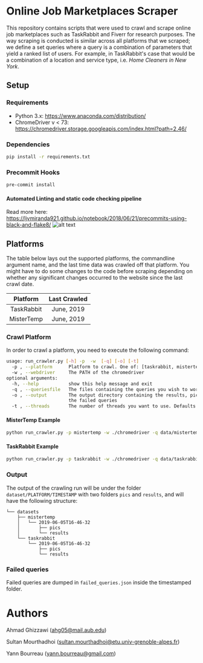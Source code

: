 # Online Job Marketplaces Scraper
This repository contains scripts that were used to crawl and scrape online job marketplaces such as TaskRabbit and Fiverr
for research purposes. The way scraping is conducted is similar across all platforms that we scraped; we define a set
queries where a query is a combination of parameters that yield a ranked list of users. For example, in TaskRabbit's
case that would be a combination of a location and service type, i.e. _Home Cleaners in New York_.

## Setup
### Requirements
- Python 3.x: https://www.anaconda.com/distribution/
- ChromeDriver v < 73: https://chromedriver.storage.googleapis.com/index.html?path=2.46/

### Dependencies
```bash
pip install -r requirements.txt
```

### Precommit Hooks
```bash
pre-commit install
```

#### Automated Linting and static code checking pipeline
Read more here: https://ljvmiranda921.github.io/notebook/2018/06/21/precommits-using-black-and-flake8/
![alt text](https://ljvmiranda921.github.io/assets/png/tuts/precommit_pipeline.png)

## Platforms
The table below lays out the supported platforms, the commandline argument name, and the last time data was crawled 
off that platform. You might have to do some changes to the code before scraping
depending on whether any significant changes occurred to the website since the last
crawl date.

|  Platform  | Last Crawled |
|:----------:|:------------:|
| TaskRabbit |  June, 2019  |
| MisterTemp |  June, 2019  |

### Crawl Platform
In order to crawl a platform, you need to execute the following command:

```bash
usage: run_crawler.py [-h] -p  -w  [-q] [-o] [-t]
  -p , --platform      Platform to crawl. One of: [taskrabbit, mistertemp]
  -w , --webdriver     The PATH of the chromedriver
optional arguments:
  -h, --help           show this help message and exit
  -q , --queriesfile   The files containing the queries you wish to work with
  -o , --output        The output directory containing the results, pics, and 
                       the failed queries
  -t , --threads       The number of threads you want to use. Defaults to 1.

```

#### MisterTemp Example 
```bash
python run_crawler.py -p mistertemp -w ./chromedriver -q data/mistertemp/queries.json
```

#### TaskRabbit Example 
```bash
python run_crawler.py -p taskrabbit -w ./chromedriver -q data/taskrabbit/final-queries.json
```


### Output
The output of the crawling run will be under the folder `dataset/PLATFORM/TIMESTAMP` with two
folders `pics` and `results`, and will have the following structure: 
```
└── datasets
    ├── mistertemp
    │   └── 2019-06-05T16-46-32
    │       ├── pics
    │       └── results
    └── taskrabbit
        └── 2019-06-05T16-46-32
            ├── pics
            └── results    
```

### Failed queries
Failed queries are dumped in `failed_queries.json` inside the timestamped folder.


# Authors
Ahmad Ghizzawi (ahg05@mail.aub.edu)

Sultan Mourthadhoi (sultan.mourthadhoi@etu.univ-grenoble-alpes.fr)

Yann Bourreau (yann.bourreau@gmail.com)
